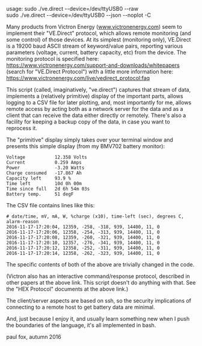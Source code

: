usage:
sudo ./ve.direct --device=/dev/ttyUSB0 --raw  
sudo ./ve.direct --device=/dev/ttyUSB0 --json --noplot -C  

Many products from Victron Energy (www.victronenergy.com) seem to
implement their "VE.Direct" protocol, which allows remote monitoring
(and some control) of those devices.  At its simplest (monitoring
only), VE.Direct is a 19200 baud ASCII stream of keyword/value pairs,
reporting various parameters (voltage, current, battery capacity, etc)
from the device.  The monitoring protocol is specified here:
    https://www.victronenergy.com/support-and-downloads/whitepapers
    (search for "VE.Direct Protocol")
with a little more information here:
    https://www.victronenergy.com/live/vedirect_protocol:faq

This script (called, imaginatively, "ve.direct") captures that stream
of data, implements a (relatively primitive) display of the important
parts, allows logging to a CSV file for later plotting, and, most
importantly for me, allows remote access by acting both as a network
server for the data and as a client that can receive the data either
directly or remotely.  There's also a facility for keeping a backup
copy of the data, in case you want to reprocess it.

The "primitive" display simply takes over your terminal window and
presents this simple display (from my BMV702 battery monitor):

    Voltage           12.358 Volts
    Current           0.259 Amps
    Power             -3.20 Watts
    Charge consumed   -17.867 Ah
    Capacity left     93.9 %
    Time left         10d 0h 00m
    Time since full   2d 6h 54m 03s
    Battery temp.     51 degF

The CSV file contains lines like this:

    # date/time, mV, mA, W, %charge (x10), time-left (sec), degrees C, alarm-reason
    2016-11-17-17:20:04, 12359, -258, -318, 939, 14400, 11, 0
    2016-11-17-17:20:06, 12358, -254, -313, 939, 14400, 11, 0
    2016-11-17-17:20:08, 12359, -260, -321, 939, 14400, 11, 0
    2016-11-17-17:20:10, 12357, -276, -341, 939, 14400, 11, 0
    2016-11-17-17:20:12, 12358, -252, -311, 939, 14400, 11, 0
    2016-11-17-17:20:14, 12358, -262, -323, 939, 14400, 11, 0

The specific contents of both of the above are trivially changed in
the code.

(Victron also has an interactive command/response protocol, described
in other papers at the above link.  This script doesn't do anything
with that.  See the "HEX Protocol" documents at the above link.)

The client/server aspects are based on ssh, so the security
implications of connecting to a remote host to get battery data are
minimal.

And, just because I enjoy it, and usually learn something new when I
push the boundaries of the language, it's all implemented in bash.

paul fox, autumn 2016
